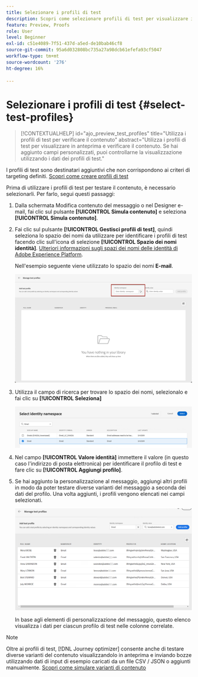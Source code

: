 ```yaml
---
title: Selezionare i profili di test
description: Scopri come selezionare profili di test per visualizzare in anteprima e testare i contenuti.
feature: Preview, Proofs
role: User
level: Beginner
exl-id: c51e4089-7f51-437d-a5ed-de10bab46cf8
source-git-commit: 95a6d032808bc735a27a98dcb61efefa93cf5047
workflow-type: tm+mt
source-wordcount: '276'
ht-degree: 16%

---
```


# Selezionare i profili di test {#select-test-profiles}

>[!CONTEXTUALHELP]
>id="ajo_preview_test_profiles"
>title="Utilizza i profili di test per verificare il contenuto"
>abstract="Utilizza i profili di test per visualizzare in anteprima e verificare il contenuto. Se hai aggiunto campi personalizzati, puoi controllarne la visualizzazione utilizzando i dati dei profili di test."

I profili di test sono destinatari aggiuntivi che non corrispondono ai criteri di targeting definiti. [Scopri come creare profili di test](../audience/creating-test-profiles.md)

Prima di utilizzare i profili di test per testare il contenuto, è necessario selezionarli. Per farlo, segui questi passaggi:

1. Dalla schermata Modifica contenuto del messaggio o nel Designer e-mail, fai clic sul pulsante **[!UICONTROL Simula contenuto]** e seleziona **[!UICONTROL Simula contenuto]**.

1. Fai clic sul pulsante **[!UICONTROL Gestisci profili di test]**, quindi seleziona lo spazio dei nomi da utilizzare per identificare i profili di test facendo clic sull&#39;icona di selezione **[!UICONTROL Spazio dei nomi identità]**. [Ulteriori informazioni sugli spazi dei nomi delle identità di Adobe Experience Platform](../audience/get-started-identity.md).

   Nell&#39;esempio seguente viene utilizzato lo spazio dei nomi **E-mail**.

   ![](../email/assets/previewselect-namespace.png)

1. Utilizza il campo di ricerca per trovare lo spazio dei nomi, selezionalo e fai clic su **[!UICONTROL Seleziona]**

   ![](../email/assets/preview-email-namespace.png)

1. Nel campo **[!UICONTROL Valore identità]** immettere il valore (in questo caso l&#39;indirizzo di posta elettronica) per identificare il profilo di test e fare clic su **[!UICONTROL Aggiungi profilo]**.

   <!--![](assets/preview-identity-value.png)-->

1. Se hai aggiunto la personalizzazione al messaggio, aggiungi altri profili in modo da poter testare diverse varianti del messaggio a seconda dei dati del profilo. Una volta aggiunti, i profili vengono elencati nei campi selezionati.

   ![](../email/assets/preview-profile-list.png)

   In base agli elementi di personalizzazione del messaggio, questo elenco visualizza i dati per ciascun profilo di test nelle colonne correlate.

>[!NOTE]
>
>Oltre ai profili di test, [!DNL Journey optimizer] consente anche di testare diverse varianti del contenuto visualizzandolo in anteprima e inviando bozze utilizzando dati di input di esempio caricati da un file CSV / JSON o aggiunti manualmente. [Scopri come simulare varianti di contenuto](../test-approve/simulate-sample-input.md)
